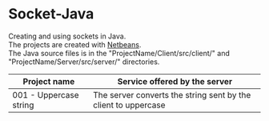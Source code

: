 # Socket-Java

Creating and using sockets in Java.
<br>
The projects are created with <a href="https://netbeans.apache.org/">Netbeans</a>.
<br>
The Java source files is in the "ProjectName/Client/src/client/" and "ProjectName/Server/src/server/" directories.

<table>
  <thead>
    <tr><th>Project name</th> <th>Service offered by the server</th></tr>
  </thead>

  <tbody>
    <tr><td>001 - Uppercase string</td> <td>The server converts the string sent by the client to uppercase</td></tr>
  </tbody>
</table>
